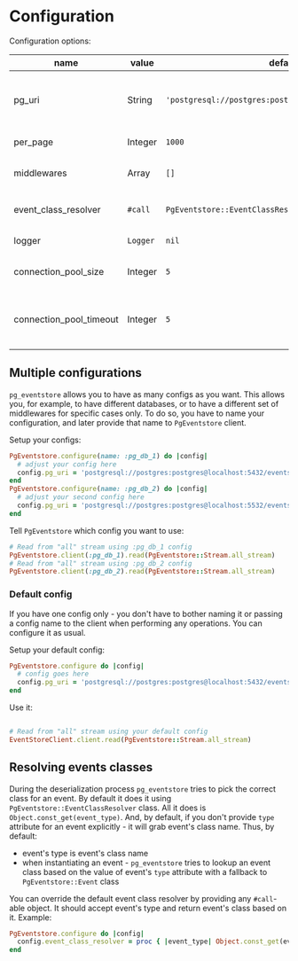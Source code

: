 # Configuration

Configuration options:

| name                    | value    | default value                                                | description                                                                                                                                                                                                                                                          |
|-------------------------|----------|--------------------------------------------------------------|----------------------------------------------------------------------------------------------------------------------------------------------------------------------------------------------------------------------------------------------------------------------|
| pg_uri                  | String   | `'postgresql://postgres:postgres@localhost:5432/eventstore'` | PostgreSQL connection string. See PostgreSQL [docs](https://www.postgresql.org/docs/current/libpq-connect.html#LIBPQ-CONNSTRING-URIS for more information.                                                                                                           |
| per_page                | Integer  | `1000`                                                       | Number of events to return in one response when reading from a stream.                                                                                                                                                                                               |
| middlewares             | Array    | `[]`                                                         | Array of objects that respond to `#serialize` and `#deserialize` methods. See [**Writing middleware**](docs/writing_middleware.md) chapter.                                                                                                                          |
| event_class_resolver    | `#call`  | `PgEventstore::EventClassResolver.new`                       | A `#call`-able object that accepts a string and returns event's class. See **Resolving events classes** chapter bellow for more info.                                                                                                                                |
| logger                  | `Logger` | `nil`                                                        | A logger that logs messages from `pg_eventstore` gem.                                                                                                                                                                                                                |
| connection_pool_size    | Integer  | `5`                                                          | Max number of connections per ruby process. It must equal to the number of threads of your application.                                                                                                                                                              |
| connection_pool_timeout | Integer  | `5`                                                          | A time in seconds to wait for the connection in pool to release. If no connections are available during this time - `ConnectionPool::TimeoutError` will be raised. See `connection_pool` gem [docs](https://github.com/mperham/connection_pool#usage) for more info. |

## Multiple configurations

`pg_eventstore` allows you to have as many configs as you want. This allows you, for example, to have different
databases, or to have a different set of middlewares for specific cases only. To do so, you have to name your
configuration, and later provide that name to `PgEventstore` client.

Setup your configs:

```ruby
PgEventstore.configure(name: :pg_db_1) do |config|
  # adjust your config here
  config.pg_uri = 'postgresql://postgres:postgres@localhost:5432/eventstore'
end
PgEventstore.configure(name: :pg_db_2) do |config|
  # adjust your second config here
  config.pg_uri = 'postgresql://postgres:postgres@localhost:5532/eventstore'
end
```

Tell `PgEventstore` which config you want to use:

```ruby
# Read from "all" stream using :pg_db_1 config
PgEventstore.client(:pg_db_1).read(PgEventstore::Stream.all_stream)
# Read from "all" stream using :pg_db_2 config
PgEventstore.client(:pg_db_2).read(PgEventstore::Stream.all_stream)
```

### Default config

If you have one config only - you don't have to bother naming it or passing a config name to the client when performing
any operations. You can configure it as usual.

Setup your default config:

```ruby
PgEventstore.configure do |config|
  # config goes here
  config.pg_uri = 'postgresql://postgres:postgres@localhost:5432/eventstore'
end
```

Use it:

```ruby

# Read from "all" stream using your default config
EventStoreClient.client.read(PgEventstore::Stream.all_stream)
```

## Resolving events classes

During the deserialization process `pg_eventstore` tries to pick the correct class for an event. By default it does it
using `PgEventstore::EventClassResolver` class. All it does is `Object.const_get(event_type)`. And, by default, if you
don't provide `type` attribute for an event explicitly - it will grab event's class name. Thus, by default:

- event's type is event's class name
- when instantiating an event - `pg_eventstore` tries to lookup an event class based on the value of event's `type`
  attribute with a fallback to `PgEventstore::Event` class

You can override the default event class resolver by providing any `#call`-able object. It should accept event's type
and return event's class based on it. Example:

```ruby
PgEventstore.configure do |config|
  config.event_class_resolver = proc { |event_type| Object.const_get(event_type.gsub('Foo', 'Bar')) rescue PgEventstore::Event }
end
```
